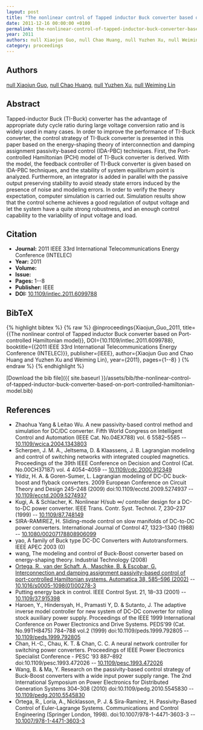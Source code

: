 ```yaml
---
layout: post
title: "The nonlinear control of Tapped inductor Buck converter based on Port-controlled Hamiltonian model"
date: 2011-12-16 00:00:00 +0100
permalink: the-nonlinear-control-of-tapped-inductor-buck-converter-based-on-port-controlled-hamiltonian-model
year: 2011
authors: null Xiaojun Guo, null Chao Huang, null Yuzhen Xu, null Weiming Lin
category: proceedings
---
```

 
## Authors
[null Xiaojun Guo](authors/xiaojun-guo), [null Chao Huang](authors/chao-huang), [null Yuzhen Xu](authors/yuzhen-xu), [null Weiming Lin](authors/weiming-lin)
 
## Abstract
Tapped-inductor Buck (TI-Buck) converter has the advantage of appropriate duty cycle ratio during large voltage conversion ratio and is widely used in many cases. In order to improve the performance of TI-Buck converter, the control strategy of TI-Buck converter is presented in this paper based on the energy-shaping theory of interconnection and damping assignment passivity-based control (IDA-PBC) techniques. First, the Port-controlled Hamiltonian (PCH) model of TI-Buck converter is derived. With the model, the feedback controller of TI-Buck converter is given based on IDA-PBC techniques, and the stability of system equilibrium point is analyzed. Furthermore, an integrator is added in parallel with the passive output preserving stability to avoid steady state errors induced by the presence of noise and modeling errors. In order to verify the theory expectation, computer simulation is carried out. Simulation results show that the control scheme achieves a good regulation of output voltage and let the system have a quite strong robustness, and an enough control capability to the variability of input voltage and load.
 
## Citation
- **Journal:** 2011 IEEE 33rd International Telecommunications Energy Conference (INTELEC)
- **Year:** 2011
- **Volume:** 
- **Issue:** 
- **Pages:** 1--8
- **Publisher:** IEEE
- **DOI:** [10.1109/intlec.2011.6099788](https://doi.org/10.1109/intlec.2011.6099788)
 
## BibTeX
{% highlight bibtex %}
{% raw %}
@inproceedings{Xiaojun_Guo_2011,
  title={{The nonlinear control of Tapped inductor Buck converter based on Port-controlled Hamiltonian model}},
  DOI={10.1109/intlec.2011.6099788},
  booktitle={{2011 IEEE 33rd International Telecommunications Energy Conference (INTELEC)}},
  publisher={IEEE},
  author={Xiaojun Guo and Chao Huang and Yuzhen Xu and Weiming Lin},
  year={2011},
  pages={1--8}
}
{% endraw %}
{% endhighlight %}
 
[Download the bib file]({{ site.baseurl }}/assets/bib/the-nonlinear-control-of-tapped-inductor-buck-converter-based-on-port-controlled-hamiltonian-model.bib)
 
## References
- Zhaohua Yang & Leitao Wu. A new passivity-based control method and simulation for DC/DC converter. Fifth World Congress on Intelligent Control and Automation (IEEE Cat. No.04EX788) vol. 6 5582–5585 -- [10.1109/wcica.2004.1343803](https://doi.org/10.1109/wcica.2004.1343803)
- Scherpen, J. M. A., Jeltsema, D. & Klaassens, J. B. Lagrangian modeling and control of switching networks with integrated coupled magnetics. Proceedings of the 39th IEEE Conference on Decision and Control (Cat. No.00CH37187) vol. 4 4054–4059 -- [10.1109/cdc.2000.912349](https://doi.org/10.1109/cdc.2000.912349)
- Yildiz, H. A. & Goren-Sumer, L. Lagrangian modeling of DC-DC buck-boost and flyback converters. 2009 European Conference on Circuit Theory and Design 245–248 (2009) doi:10.1109/ecctd.2009.5274937 -- [10.1109/ecctd.2009.5274937](https://doi.org/10.1109/ecctd.2009.5274937)
- Kugi, A. & Schlacher, K. Nonlinear H/sub ∞/ controller design for a DC-to-DC power converter. IEEE Trans. Contr. Syst. Technol. 7, 230–237 (1999) -- [10.1109/87.748149](https://doi.org/10.1109/87.748149)
- SIRA-RAMIREZ, H. Sliding-mode control on slow manifolds of DC-to-DC power converters. International Journal of Control 47, 1323–1340 (1988) -- [10.1080/00207178808906099](https://doi.org/10.1080/00207178808906099)
- yao, A family of Buck type DC-DC Converters with Autotransformers. IEEE APEC 2003 (0)
- wang, The modeling and control of Buck-Boost converter based on energy-shaping theory. Industrial Technology (2008)
- [Ortega, R., van der Schaft, A., Maschke, B. & Escobar, G. Interconnection and damping assignment passivity-based control of port-controlled Hamiltonian systems. Automatica 38, 585–596 (2002)](interconnection-and-damping-assignment-passivity-based-control-of-port-controlled-hamiltonian-systems) -- [10.1016/s0005-1098(01)00278-3](https://doi.org/10.1016/s0005-1098(01)00278-3)
- Putting energy back in control. IEEE Control Syst. 21, 18–33 (2001) -- [10.1109/37.915398](https://doi.org/10.1109/37.915398)
- Haroen, Y., Hindersyah, H., Pramasti Y, D. & Sutanto, J. The adaptive inverse model controller for new system of DC-DC converter for rolling stock auxiliary power supply. Proceedings of the IEEE 1999 International Conference on Power Electronics and Drive Systems. PEDS’99 (Cat. No.99TH8475) 784–788 vol.2 (1999) doi:10.1109/peds.1999.792805 -- [10.1109/peds.1999.792805](https://doi.org/10.1109/peds.1999.792805)
- Chan, H.-C., Chau, K. T. & Chan, C. C. A neural network controller for switching power converters. Proceedings of IEEE Power Electronics Specialist Conference - PESC ’93 887–892 doi:10.1109/pesc.1993.472026 -- [10.1109/pesc.1993.472026](https://doi.org/10.1109/pesc.1993.472026)
- Wang, B. & Ma, Y. Research on the passivity-based control strategy of Buck-Boost converters with a wide input power supply range. The 2nd International Symposium on Power Electronics for Distributed Generation Systems 304–308 (2010) doi:10.1109/pedg.2010.5545830 -- [10.1109/pedg.2010.5545830](https://doi.org/10.1109/pedg.2010.5545830)
- Ortega, R., Loría, A., Nicklasson, P. J. & Sira-Ramírez, H. Passivity-Based Control of Euler-Lagrange Systems. Communications and Control Engineering (Springer London, 1998). doi:10.1007/978-1-4471-3603-3 -- [10.1007/978-1-4471-3603-3](https://doi.org/10.1007/978-1-4471-3603-3)

